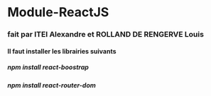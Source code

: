 # Module-ReactJS
### fait par ITEI Alexandre et ROLLAND DE RENGERVE Louis
#### Il faut installer les librairies suivants
##### npm install react-boostrap
##### npm install react-router-dom
